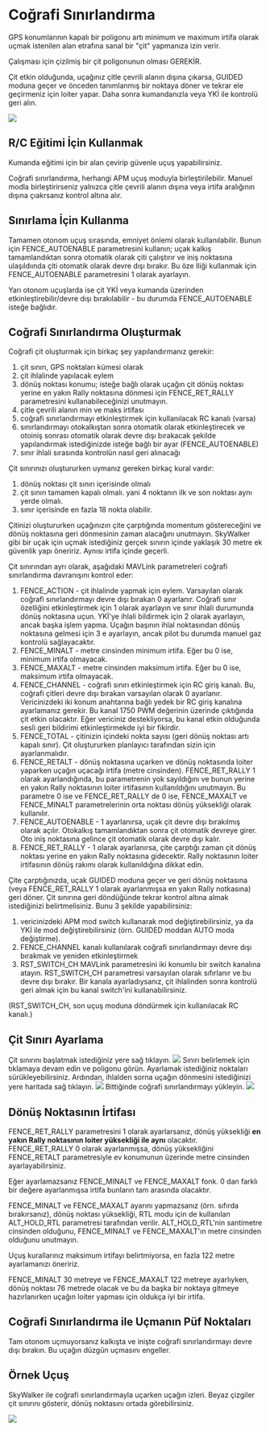 # Coğrafi Sınırlandırma

GPS konumlarının kapalı bir poligonu artı minimum ve maximum irtifa olarak uçmak istenilen alan etrafına sanal bir "çit" yapmanıza izin verir.

Çalışması için çizilmiş bir çit poligonunun olması GEREKİR. 

Çit etkin olduğunda, uçağınız çitle çevrili alanın dışına çıkarsa, GUIDED moduna geçer ve önceden tanımlanmış bir noktaya döner ve tekrar ele geçirmeniz için loiter yapar. Daha sonra kumandanızla veya YKİ ile kontrolü geri alın.

![](resimler/geofence1.jpg)

## R/C Eğitimi İçin Kullanmak

Kumanda eğitimi için bir alan çevirip güvenle uçuş yapabilirsiniz.

Coğrafi sınırlandırma, herhangi APM uçuş moduyla birleştirilebilir. Manuel modla birleştirirseniz yalnızca çitle çevrili alanın dışına veya irtifa aralığının dışına çıakrsanız kontrol altına alır.

## Sınırlama İçin Kullanma

Tamamen otonom uçuş sırasında, emniyet önlemi olarak kullanılabilir. Bunun için FENCE_AUTOENABLE parametresini kullanın; uçak kalkış tamamlandıktan sonra otomatik olarak çiti çalıştırır ve iniş noktasına ulaşıldıında çiti otomatik olarak devre dışı bırakır. Bu öze lliği kullanmak için FENCE_AUTOENABLE parametresini 1 olarak ayarlayın. 

Yarı otonom uçuşlarda ise çit YKİ veya kumanda üzerinden etkinleştirebilir/devre dışı bırakılabilir - bu durumda FENCE_AUTOENABLE isteğe bağlıdır.

## Coğrafi Sınırlandırma Oluşturmak

Coğrafi çit oluşturmak için birkaç şey yapılandırmanız gerekir:

1. çit sınırı, GPS noktaları kümesi olarak
2. çit ihlalinde yapılacak eylem
3. dönüş noktası konumu; isteğe bağlı olarak uçağın çit dönüş noktası yerine en yakın Rally noktasına dönmesi için FENCE_RET_RALLY parametresini kullanabileceğinizi unutmayın.
4. çitle çevrili alanın min ve maks irtifası
5. coğrafi sınırlandırmayı etkinleştirmek için kullanılacak RC kanalı (varsa)
6. sınırlandırmayı otokalkıştan sonra otomatik olarak etkinleştirecek ve otoiniş sonrası otomatik olarak devre dışı bırakacak şekilde yapılandırmak istediğinizde isteğe bağlı bir ayar (FENCE_AUTOENABLE)
7. sınır ihlali sırasında kontrolün nasıl geri alınacağı

Çit sınırınızı oluştururken uymanız gereken birkaç kural vardır:

1. dönüş noktası çit sınırı içerisinde olmalı
2. çit sınırı tamamen kapalı olmalı. yani 4 noktanın ilk ve son noktası aynı yerde olmalı.
3. sınır içerisinde en fazla 18 nokta olabilir.

Çitinizi oluştururken uçağınızın çite çarptığında momentum göstereceğini ve dönüş noktasına geri dönmesinin zaman alacağını unutmayın.
SkyWalker gibi bir uçak için uçmak istediğiniz gerçek sınırın içinde yaklaşık 30 metre ek güvenlik yapı öneririz. Aynısı irtifa içinde geçerli.

Çit sınırından ayrı olarak, aşağıdaki MAVLink parametreleri coğrafi sınırlandırma davranışını kontrol eder:
1. FENCE_ACTION - çit ihlalinde yapmak için eylem. Varsayılan olarak coğrafi sınırlandırmayı devre dışı bırakan 0 ayarlanır. Coğrafi sınır özelliğini etkinleştirmek için 1 olarak ayarlayın ve sınır ihlali durumunda dönüş noktasına uçun. YKİ'ye ihlali bildirmek için 2 olarak ayarlayın, ancak başka işlem yapma. Uçağın başının ihlal noktasından dönüş noktasına gelmesi için 3 e ayarlayın, ancak pilot bu durumda manuel gaz kontrolü sağlayacaktır.
2. FENCE_MINALT  - metre cinsinden minimum irtifa. Eğer bu 0 ise, minimum irtifa olmayacak.
3. FENCE_MAXALT  - metre cinsinden maksimum irtifa. Eğer bu 0 ise, maksimum irtifa olmayacak.
4. FENCE_CHANNEL - coğrafi sınırı etkinleştirmek için RC giriş kanalı. Bu, coğrafi çitleri devre dışı bırakan varsayılan olarak 0 ayarlanır. Vericinizdeki iki konum anahtarına bağlı yedek bir RC giriş kanalına ayarlamanız gerekir. Bu kanal 1750 PWM değerinin üzerinde çıktığında çit etkin olacaktır. Eğer vericiniz destekliyorsa, bu kanal etkin olduğunda sesli geri bildirimi etkinleştirmekde iyi bir fikirdir.
5. FENCE_TOTAL - çitinizin içindeki nokta sayısı (geri dönüş noktası artı kapalı sınır). Çit oluştururken planlayıcı tarafından sizin için ayarlanmalıdır. 
6. FENCE_RETALT - dönüş noktasına uçarken ve dönüş noktasında loiter yaparken uçağın uçacağı irtifa (metre cinsinden). FENCE_RET_RALLY 1 olarak ayarlandığında, bu parametrenin yok sayıldığını ve bunun yerine en yakın Rally noktasının loiter irtifasının kullanıldığını unutmayın. Bu parametre 0 ise ve FENCE_RET_RALLY de 0 ise, FENCE_MAXALT ve FENCE_MINALT parametrelerinin orta noktası dönüş yüksekliği olarak kullanılır.
7. FENCE_AUTOENABLE - 1 ayarlanırsa, uçak çit devre dışı bırakılmış olarak açılır. Otokalkış tamamlandıktan sonra çit otomatik devreye girer. Oto iniş noktasına gelince çit otomatik olarak devre dışı kalır.
8. FENCE_RET_RALLY - 1 olarak ayarlanırsa, çite çarptığı zaman çit dönüş noktası yerine en yakın Rally noktasına gidecektir. Rally noktasının loiter irtifasının dönüş rakımı olarak kullanıldığına dikkat edin.

Çite çarptığınızda, uçak GUIDED moduna geçer ve geri dönüş noktasına (veya FENCE_RET_RALLY 1 olarak ayarlanmışsa en yakın Rally notkasına) geri döner. Çit sınırına geri döndüğünde tekrar kontrol altına almak istediğinizi belirtmelisiniz. Bunu 3 şekilde yapabilirsiniz:

1. vericinizdeki APM mod switch kullanarak mod değiştirebilirsiniz, ya da YKİ ile mod değiştirebilirsiniz (örn. GUIDED moddan AUTO moda değiştirme).
2. FENCE_CHANNEL kanalı kullanılarak coğrafi sınırlandırmayı devre dışı bırakmak ve yeniden etkinleştirmek
3. RST_SWITCH_CH MAVLink parametresini iki konumlu bir switch kanalına atayın. RST_SWITCH_CH parametresi varsayılan olarak sıfırlanır ve bu devre dışı bırakır. Bir kanala ayarladıysanız, çit ihlalinden sonra kontrolü geri almak için bu kanal switch'ini kullanabilirsiniz.

(RST_SWITCH_CH, son uçuş moduna döndürmek için kullanılacak RC kanalı.)

## Çit Sınırı Ayarlama

Çit sınırını başlatmak istediğiniz yere sağ tıklayın.
![](resimler/MPRightClickDrawPolygon.jpg)
Sınırı belirlemek için tıklamaya devam edin ve poligonu görün. Ayarlamak istediğiniz noktaları sürükleyebilirsiniz. Ardından, ihlalden sorna uçağın dönmesini istediğinizi yere haritada sağ tıklayın.
![](resimler/MPRightClickGeofenceSetRTL.jpg)
Bittiğinde coğrafi sınırlandırmayı yükleyin.
![](resimler/MPRightClickGeofenceUpload.jpg)

## Dönüş Noktasının İrtifası

FENCE_RET_RALLY parametresini 1 olarak ayarlarsanız, dönüş yüksekliği __en yakın Rally noktasının loiter yüksekliği ile aynı__ olacaktır. FENCE_RET_RALLY 0 olarak ayarlanmışsa, dönüş yüksekliğini FENCE_RETALT parametresiyle ev konumunun üzerinde metre cinsinden ayarlayabilirsiniz.

Eğer ayarlamazsanız FENCE_MINALT ve FENCE_MAXALT fonk. 0 dan farklı bir değere ayarlanmışsa irtifa bunların tam arasında olacaktır.

FENCE_MINALT ve FENCE_MAXALT ayarını yapmazsanız (örn. sıfırda bırakırsanız), dönüş noktası yüksekliği, RTL modu için de kullanılan ALT_HOLD_RTL parametresi tarafından verilir. ALT_HOLD_RTL'nin santimetre cinsinden olduğunu, FENCE_MINALT ve FENCE_MAXALT'ın metre cinsinden olduğunu unutmayın.

Uçuş kurallarınız maksimum irtifayı belirtmiyorsa, en fazla 122 metre ayarlamanızı öneririz.

FENCE_MINALT 30 metreye ve FENCE_MAXALT 122 metreye ayarlıyken, dönüş noktası 76 metrede olacak ve bu da başka bir noktaya gitmeye hazırlanırken uçağın loiter yapması için oldukça iyi bir irtifa.

## Coğrafi Sınırlandırma ile Uçmanın Püf Noktaları

Tam otonom uçmuyorsanız kalkışta ve inişte coğrafi sınırlandırmayı devre dışı bırakın. Bu uçağın düzgün uçmasını engeller.

## Örnek Uçuş

SkyWalker ile coğrafi sınırlandırmayla uçarken uçağın izleri. Beyaz çizgiler çit sınırını gösterir, dönüş noktasını ortada görebilirsiniz.

![](resimler\geofence-CMAC1.jpg)
